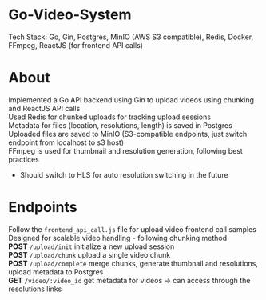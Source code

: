 # Go-Video-System
Tech Stack: Go, Gin, Postgres, MinIO (AWS S3 compatible), Redis, Docker, FFmpeg, ReactJS (for frontend API calls)

# About
Implemented a Go API backend using Gin to upload videos using chunking and ReactJS API calls <br/>
Used Redis for chunked uploads for tracking upload sessions <br/>
Metadata for files (location, resolutions, length) is saved in Postgres <br/>
Uploaded files are saved to MinIO (S3-compatible endpoints, just switch endpoint from localhost to s3 host) <br/>
FFmpeg is used for thumbnail and resolution generation, following best practices <br/>
* Should switch to HLS for auto resolution switching in the future 

# Endpoints
Follow the `frontend_api_call.js` file for upload video frontend call samples <br/>
Designed for scalable video handling - following chunking method <br/> 
**POST** `/upload/init` initialize a new upload session <br/>
**POST** `/upload/chunk` upload a single video chunk <br/>
**POST** `/upload/complete` merge chunks, generate thumbnail and resolutions, upload metadata to Postgres <br/>
**GET** `/video/:video_id` get metadata for videos -> can access through the resolutions links <br/>
